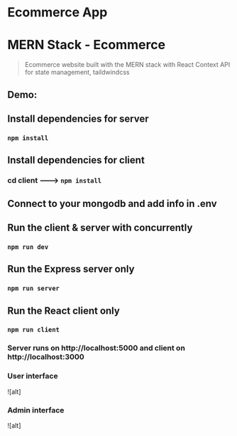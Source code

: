 # Ecommerce App

# MERN Stack - Ecommerce

> Ecommerce website built with the MERN stack with React Context API for state management, taildwindcss

## Demo:

## Install dependencies for server

### `npm install`

## Install dependencies for client

### cd client ---> `npm install`

## Connect to your mongodb and add info in .env

## Run the client & server with concurrently

### `npm run dev`

## Run the Express server only

### `npm run server`

## Run the React client only

### `npm run client`

### Server runs on http://localhost:5000 and client on http://localhost:3000

### User interface

![alt]

### Admin interface

![alt]
